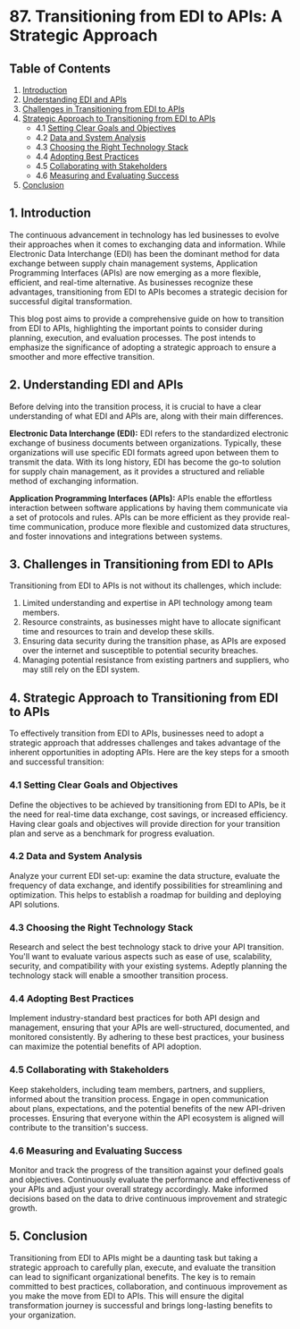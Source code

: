 # 87. Transitioning from EDI to APIs: A Strategic Approach

## Table of Contents

1. [Introduction](#introduction)
2. [Understanding EDI and APIs](#understanding-edi-and-apis)
3. [Challenges in Transitioning from EDI to APIs](#challenges-in-transitioning-from-edi-to-apis)
4. [Strategic Approach to Transitioning from EDI to APIs](#strategic-approach-to-transitioning-from-edi-to-apis)
   - 4.1 [Setting Clear Goals and Objectives](#setting-clear-goals-and-objectives)
   - 4.2 [Data and System Analysis](#data-and-system-analysis)
   - 4.3 [Choosing the Right Technology Stack](#choosing-the-right-technology-stack)
   - 4.4 [Adopting Best Practices](#adopting-best-practices)
   - 4.5 [Collaborating with Stakeholders](#collaborating-with-stakeholders)
   - 4.6 [Measuring and Evaluating Success](#measuring-and-evaluating-success)
5. [Conclusion](#conclusion)

<a name="introduction"></a>
## 1. Introduction

The continuous advancement in technology has led businesses to evolve their approaches when it comes to exchanging data and information. While Electronic Data Interchange (EDI) has been the dominant method for data exchange between supply chain management systems, Application Programming Interfaces (APIs) are now emerging as a more flexible, efficient, and real-time alternative. As businesses recognize these advantages, transitioning from EDI to APIs becomes a strategic decision for successful digital transformation.

This blog post aims to provide a comprehensive guide on how to transition from EDI to APIs, highlighting the important points to consider during planning, execution, and evaluation processes. The post intends to emphasize the significance of adopting a strategic approach to ensure a smoother and more effective transition.

<a name="understanding-edi-and-apis"></a>
## 2. Understanding EDI and APIs

Before delving into the transition process, it is crucial to have a clear understanding of what EDI and APIs are, along with their main differences.

**Electronic Data Interchange (EDI):** EDI refers to the standardized electronic exchange of business documents between organizations. Typically, these organizations will use specific EDI formats agreed upon between them to transmit the data. With its long history, EDI has become the go-to solution for supply chain management, as it provides a structured and reliable method of exchanging information.

**Application Programming Interfaces (APIs):** APIs enable the effortless interaction between software applications by having them communicate via a set of protocols and rules. APIs can be more efficient as they provide real-time communication, produce more flexible and customized data structures, and foster innovations and integrations between systems.

<a name="challenges-in-transitioning-from-edi-to-apis"></a>
## 3. Challenges in Transitioning from EDI to APIs

Transitioning from EDI to APIs is not without its challenges, which include:

1. Limited understanding and expertise in API technology among team members.
2. Resource constraints, as businesses might have to allocate significant time and resources to train and develop these skills.
3. Ensuring data security during the transition phase, as APIs are exposed over the internet and susceptible to potential security breaches.
4. Managing potential resistance from existing partners and suppliers, who may still rely on the EDI system.

<a name="strategic-approach-to-transitioning-from-edi-to-apis"></a>
## 4. Strategic Approach to Transitioning from EDI to APIs

To effectively transition from EDI to APIs, businesses need to adopt a strategic approach that addresses challenges and takes advantage of the inherent opportunities in adopting APIs. Here are the key steps for a smooth and successful transition:

<a name="setting-clear-goals-and-objectives"></a>
### 4.1 Setting Clear Goals and Objectives

Define the objectives to be achieved by transitioning from EDI to APIs, be it the need for real-time data exchange, cost savings, or increased efficiency. Having clear goals and objectives will provide direction for your transition plan and serve as a benchmark for progress evaluation.

<a name="data-and-system-analysis"></a>
### 4.2 Data and System Analysis

Analyze your current EDI set-up: examine the data structure, evaluate the frequency of data exchange, and identify possibilities for streamlining and optimization. This helps to establish a roadmap for building and deploying API solutions.

<a name="choosing-the-right-technology-stack"></a>
### 4.3 Choosing the Right Technology Stack

Research and select the best technology stack to drive your API transition. You'll want to evaluate various aspects such as ease of use, scalability, security, and compatibility with your existing systems. Adeptly planning the technology stack will enable a smoother transition process.

<a name="adopting-best-practices"></a>
### 4.4 Adopting Best Practices

Implement industry-standard best practices for both API design and management, ensuring that your APIs are well-structured, documented, and monitored consistently. By adhering to these best practices, your business can maximize the potential benefits of API adoption.

<a name="collaborating-with-stakeholders"></a>
### 4.5 Collaborating with Stakeholders

Keep stakeholders, including team members, partners, and suppliers, informed about the transition process. Engage in open communication about plans, expectations, and the potential benefits of the new API-driven processes. Ensuring that everyone within the API ecosystem is aligned will contribute to the transition's success.

<a name="measuring-and-evaluating-success"></a>
### 4.6 Measuring and Evaluating Success

Monitor and track the progress of the transition against your defined goals and objectives. Continuously evaluate the performance and effectiveness of your APIs and adjust your overall strategy accordingly. Make informed decisions based on the data to drive continuous improvement and strategic growth.

<a name="conclusion"></a>
## 5. Conclusion

Transitioning from EDI to APIs might be a daunting task but taking a strategic approach to carefully plan, execute, and evaluate the transition can lead to significant organizational benefits. The key is to remain committed to best practices, collaboration, and continuous improvement as you make the move from EDI to APIs. This will ensure the digital transformation journey is successful and brings long-lasting benefits to your organization.